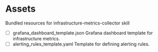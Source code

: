 # Assets

Bundled resources for infrastructure-metrics-collector skill

- [ ] grafana_dashboard_template.json Grafana dashboard template for infrastructure metrics.
- [ ] alerting_rules_template.yaml Template for defining alerting rules.
